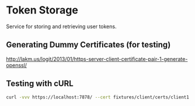 # Token Storage

Service for storing and retrieving user tokens.

## Generating Dummy Certificates (for testing)

http://lakm.us/logit/2013/01/https-server-client-certificate-pair-1-generate-openssl/

## Testing with cURL

```bash
curl -vvv https://localhost:7878/ --cert fixtures/client/certs/client1.crt --key fixtures/client/keys/client1.key --cacert fixtures/ca/myCA.crt
```
